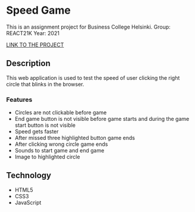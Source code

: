# Speed Game

This is an assignment project for Business College Helsinki.
Group: REACT21K
Year: 2021

[LINK TO THE PROJECT](https://sagar-aryal.github.io/REACT21K_JavaScript/Margit/Lecture8/Speed%20Game/)

## Description

This web application is used to test the speed of user clicking the right circle that blinks in the browser.

### Features

- Circles are not clickable before game
- End game button is not visible before game starts and during the game start button is not visible
- Speed gets faster
- After missed three highlighted button game ends
- After clicking wrong circle game ends
- Sounds to start game and end game
- Image to highlighted circle

## Technology

- HTML5
- CSS3
- JavaScript
